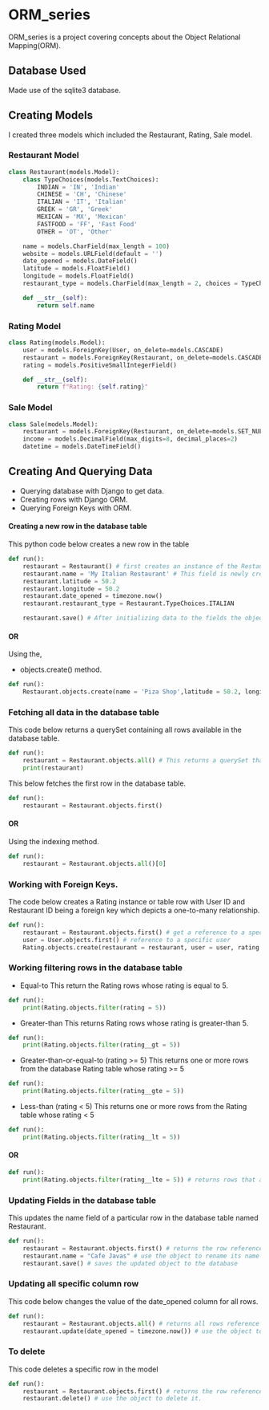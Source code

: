 # ORM_series

ORM_series is a project covering concepts about the Object Relational Mapping(ORM).

## Database Used

Made use of the sqlite3 database.

## Creating Models

I created three models which included the Restaurant, Rating, Sale model.

### Restaurant Model

```python
class Restaurant(models.Model):
    class TypeChoices(models.TextChoices):
        INDIAN = 'IN', 'Indian'
        CHINESE = 'CH', 'Chinese'
        ITALIAN = 'IT', 'Italian'
        GREEK = 'GR', 'Greek'
        MEXICAN = 'MX', 'Mexican'
        FASTFOOD = 'FF', 'Fast Food'
        OTHER = 'OT', 'Other'

    name = models.CharField(max_length = 100)
    website = models.URLField(default = '')
    date_opened = models.DateField()
    latitude = models.FloatField()
    longitude = models.FloatField()
    restaurant_type = models.CharField(max_length = 2, choices = TypeChoices.choices)

    def __str__(self):
        return self.name
```

### Rating Model

```python
class Rating(models.Model):
    user = models.ForeignKey(User, on_delete=models.CASCADE)
    restaurant = models.ForeignKey(Restaurant, on_delete=models.CASCADE)
    rating = models.PositiveSmallIntegerField()

    def __str__(self):
        return f"Rating: {self.rating}"
```

### Sale Model

```python
class Sale(models.Model):
    restaurant = models.ForeignKey(Restaurant, on_delete=models.SET_NULL, null=True)
    income = models.DecimalField(max_digits=8, decimal_places=2)
    datetime = models.DateTimeField()
```

## Creating And Querying Data

- Querying database with Django to get data.
- Creating rows with Django ORM.
- Querying Foreign Keys with ORM.

#### Creating a new row in the database table

This python code below creates a new row in the table

```python
def run():
    restaurant = Restaurant() # first creates an instance of the Restaurant model
    restaurant.name = 'My Italian Restaurant' # This field is newly created on a fly
    restaurant.latitude = 50.2
    restaurant.longitude = 50.2
    restaurant.date_opened = timezone.now()
    restaurant.restaurant_type = Restaurant.TypeChoices.ITALIAN

    restaurant.save() # After initializing data to the fields the object is then saved to the database
```

#### OR

Using the,

- objects.create() method.

```python
def run():
    Restaurant.objects.create(name = 'Piza Shop',latitude = 50.2, longitude = 50.2, date_opened = timezone.now(), restaurant_type = Restaurant.TypeChoices.ITALIAN)
```

### Fetching all data in the database table

This code below returns a querySet containing all rows available in the database table.

```python
def run():
    restaurant = Restaurant.objects.all() # This returns a querySet that has all table rows.
    print(restaurant)
```

This below fetches the first row in the database table.

```python
def run():
    restaurant = Restaurant.objects.first()
```

#### OR

Using the indexing method.

```python
def run():
    restaurant = Restaurant.objects.all()[0]
```

### Working with Foreign Keys.

The code below creates a Rating instance or table row with User ID and Restaurant ID being a foreign key which depicts a one-to-many relationship.

```python
def run():
    restaurant = Restaurant.objects.first() # get a reference to a specific row or restaurant
    user = User.objects.first() # reference to a specific user
    Rating.objects.create(restaurant = restaurant, user = user, rating = 3) #creates the rating object
```

### Working filtering rows in the database table

- Equal-to
  This return the Rating rows whose rating is equal to 5.

```python
def run():
    print(Rating.objects.filter(rating = 5))
```

- Greater-than
  This returns Rating rows whose rating is greater-than 5.

```python
def run():
    print(Rating.objects.filter(rating__gt = 5))
```

- Greater-than-or-equal-to (rating >= 5)
  This returns one or more rows from the database Rating table whose rating >= 5

```python
def run():
    print(Rating.objects.filter(rating__gte = 5))
```

- Less-than (rating < 5)
  This returns one or more rows from the Rating table whose rating < 5

```python
def run():
    print(Rating.objects.filter(rating__lt = 5))
```

#### OR

```python
def run():
    print(Rating.objects.filter(rating__lte = 5)) # returns rows that are <= 5
```

### Updating Fields in the database table

This updates the name field of a particular row in the database table named Restaurant.

```python
def run():
    restaurant = Restaurant.objects.first() # returns the row reference
    restaurant.name = "Cafe Javas" # use the object to rename its name field
    restaurant.save() # saves the updated object to the database
```

### Updating all specific column row

This code below changes the value of the date_opened column for all rows.

```python
def run():
    restaurant = Restaurant.objects.all() # returns all rows reference
    restaurant.update(date_opened = timezone.now()) # use the object to update the column
```

### To delete

This code deletes a specific row in the model

```python
def run():
    restaurant = Restaurant.objects.first() # returns the row reference
    restaurant.delete() # use the object to delete it.

```
